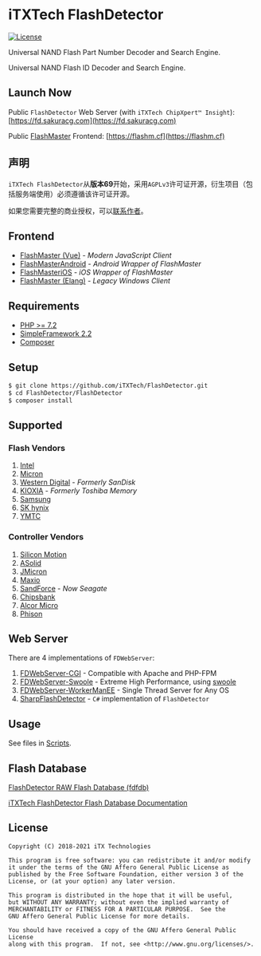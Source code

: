 # iTXTech FlashDetector

[![License](https://img.shields.io/github/license/iTXTech/FlashDetector.svg)](https://github.com/iTXTech/FlashDetector/blob/master/LICENSE)

Universal NAND Flash Part Number Decoder and Search Engine.

Universal NAND Flash ID Decoder and Search Engine.

## Launch Now

Public `FlashDetector` Web Server (with `iTXTech ChipXpert™ Insight`): [https://fd.sakuracg.com](https://fd.sakuracg.com)

Public [FlashMaster](https://github.com/iTXTech/FlashMaster) Frontend: [https://flashm.cf](https://flashm.cf)

## 声明

`iTXTech FlashDetector`从**版本69**开始，采用`AGPLv3`许可证开源，衍生项目（包括服务端使用）必须遵循该许可证开源。

如果您需要完整的商业授权，可以[联系作者](mailto:peratx@itxtech.org)。

## Frontend

* [FlashMaster (Vue)](https://github.com/iTXTech/FlashMaster) - *Modern JavaScript Client*
* [FlashMasterAndroid](https://github.com/iTXTech/FlashMasterAndroid) - *Android Wrapper of FlashMaster*
* [FlashMasteriOS](https://github.com/iTXTech/FlashMasteriOS) - *iOS Wrapper of FlashMaster*
* [FlashMaster (Elang)](https://github.com/PeratX/FlashMaster) - *Legacy Windows Client*

## Requirements

* [PHP >= 7.2](https://www.php.net)
* [SimpleFramework 2.2](https://github.com/iTXTech/SimpleFramework)
* [Composer](https://github.com/composer/composer)

## Setup

```bash
$ git clone https://github.com/iTXTech/FlashDetector.git
$ cd FlashDetector/FlashDetector
$ composer install
```

## Supported

### Flash Vendors

1. [Intel](https://www.intel.com/)
1. [Micron](https://www.micron.com/)
1. [Western Digital](https://www.westerndigital.com/) - *Formerly SanDisk*
1. [KIOXIA](https://www.kioxia.com/) - *Formerly Toshiba Memory*
1. [Samsung](https://www.samsung.com/)
1. [SK hynix](https://www.skhynix.com/)
1. [YMTC](http://www.ymtc.com/)

### Controller Vendors

1. [Silicon Motion](https://www.siliconmotion.com/)
2. [ASolid](https://www.asolid-tek.com/)
3. [JMicron](https://www.jmicron.com/)
4. [Maxio](http://www.maxio-tech.com/)
5. [SandForce](https://www.seagate.com/) - *Now Seagate*
6. [Chipsbank](http://www.chipsbank.com/)
7. [Alcor Micro](https://www.alcormicro.com/)
8. [Phison](https://www.phison.com/)

## Web Server

There are 4 implementations of `FDWebServer`:

1. [FDWebServer-CGI](https://github.com/iTXTech/FlashDetector/tree/master/FDWebServer/CGI) - Compatible with Apache and PHP-FPM
1. [FDWebServer-Swoole](https://github.com/iTXTech/FlashDetector/tree/master/FDWebServer/swoole) - Extreme High Performance, using [swoole](https://github.com/swoole/swoole-src)
1. [FDWebServer-WorkerManEE](https://github.com/iTXTech/FlashDetector/tree/master/FDWebServer/WorkerManEE) - Single
   Thread Server for Any OS
1. [SharpFlashDetector](https://github.com/iTXTech/SharpFlashDetector) - `C#` implementation of `FlashDetector`

## Usage

See files in [Scripts](Scripts).

## Flash Database

[FlashDetector RAW Flash Database (fdfdb)](https://github.com/iTXTech/fdfdb)

[iTXTech FlashDetector Flash Database Documentation](FlashDatabase.md)

## License

    Copyright (C) 2018-2021 iTX Technologies

    This program is free software: you can redistribute it and/or modify
    it under the terms of the GNU Affero General Public License as
    published by the Free Software Foundation, either version 3 of the
    License, or (at your option) any later version.

    This program is distributed in the hope that it will be useful,
    but WITHOUT ANY WARRANTY; without even the implied warranty of
    MERCHANTABILITY or FITNESS FOR A PARTICULAR PURPOSE.  See the
    GNU Affero General Public License for more details.

    You should have received a copy of the GNU Affero General Public License
    along with this program.  If not, see <http://www.gnu.org/licenses/>.
